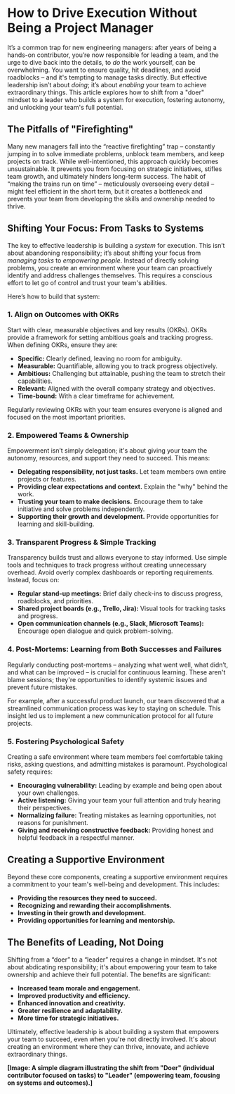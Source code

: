# How to Drive Execution Without Being a Project Manager

It’s a common trap for new engineering managers: after years of being a hands-on contributor, you’re now responsible for leading a team, and the urge to dive back into the details, to *do* the work yourself, can be overwhelming. You want to ensure quality, hit deadlines, and avoid roadblocks – and it's tempting to manage tasks directly. But effective leadership isn’t about *doing*; it’s about *enabling* your team to achieve extraordinary things. This article explores how to shift from a "doer" mindset to a leader who builds a system for execution, fostering autonomy, and unlocking your team's full potential.

## The Pitfalls of "Firefighting"

Many new managers fall into the “reactive firefighting” trap – constantly jumping in to solve immediate problems, unblock team members, and keep projects on track. While well-intentioned, this approach quickly becomes unsustainable. It prevents you from focusing on strategic initiatives, stifles team growth, and ultimately hinders long-term success. The habit of “making the trains run on time” – meticulously overseeing every detail – might feel efficient in the short term, but it creates a bottleneck and prevents your team from developing the skills and ownership needed to thrive.

## Shifting Your Focus: From Tasks to Systems

The key to effective leadership is building a *system* for execution. This isn’t about abandoning responsibility; it’s about shifting your focus from *managing tasks* to *empowering people*. Instead of directly solving problems, you create an environment where your team can proactively identify and address challenges themselves. This requires a conscious effort to let go of control and trust your team's abilities.

Here’s how to build that system:

### 1. Align on Outcomes with OKRs

Start with clear, measurable objectives and key results (OKRs). OKRs provide a framework for setting ambitious goals and tracking progress. When defining OKRs, ensure they are:

*   **Specific:** Clearly defined, leaving no room for ambiguity.
*   **Measurable:** Quantifiable, allowing you to track progress objectively.
*   **Ambitious:** Challenging but attainable, pushing the team to stretch their capabilities.
*   **Relevant:** Aligned with the overall company strategy and objectives.
*   **Time-bound:** With a clear timeframe for achievement.

Regularly reviewing OKRs with your team ensures everyone is aligned and focused on the most important priorities.

### 2. Empowered Teams & Ownership

Empowerment isn’t simply delegation; it's about giving your team the autonomy, resources, and support they need to succeed. This means:

*   **Delegating responsibility, not just tasks.** Let team members own entire projects or features.
*   **Providing clear expectations and context.** Explain the "why" behind the work.
*   **Trusting your team to make decisions.** Encourage them to take initiative and solve problems independently.
*   **Supporting their growth and development.** Provide opportunities for learning and skill-building.

### 3. Transparent Progress & Simple Tracking

Transparency builds trust and allows everyone to stay informed. Use simple tools and techniques to track progress without creating unnecessary overhead. Avoid overly complex dashboards or reporting requirements. Instead, focus on:

*   **Regular stand-up meetings:** Brief daily check-ins to discuss progress, roadblocks, and priorities.
*   **Shared project boards (e.g., Trello, Jira):** Visual tools for tracking tasks and progress.
*   **Open communication channels (e.g., Slack, Microsoft Teams):** Encourage open dialogue and quick problem-solving.

### 4. Post-Mortems: Learning from Both Successes and Failures

Regularly conducting post-mortems – analyzing what went well, what didn’t, and what can be improved – is crucial for continuous learning. These aren't blame sessions; they're opportunities to identify systemic issues and prevent future mistakes. 

For example, after a successful product launch, our team discovered that a streamlined communication process was key to staying on schedule. This insight led us to implement a new communication protocol for all future projects.

### 5. Fostering Psychological Safety

Creating a safe environment where team members feel comfortable taking risks, asking questions, and admitting mistakes is paramount. Psychological safety requires:

*   **Encouraging vulnerability:**  Leading by example and being open about your own challenges.
*   **Active listening:**  Giving your team your full attention and truly hearing their perspectives.
*   **Normalizing failure:**  Treating mistakes as learning opportunities, not reasons for punishment.
*   **Giving and receiving constructive feedback:** Providing honest and helpful feedback in a respectful manner.

## Creating a Supportive Environment

Beyond these core components, creating a supportive environment requires a commitment to your team's well-being and development. This includes:

*   **Providing the resources they need to succeed.**
*   **Recognizing and rewarding their accomplishments.**
*   **Investing in their growth and development.**
*   **Providing opportunities for learning and mentorship.**

## The Benefits of Leading, Not Doing

Shifting from a “doer” to a “leader” requires a change in mindset. It's not about abdicating responsibility; it's about empowering your team to take ownership and achieve their full potential. The benefits are significant:

*   **Increased team morale and engagement.**
*   **Improved productivity and efficiency.**
*   **Enhanced innovation and creativity.**
*   **Greater resilience and adaptability.**
*   **More time for strategic initiatives.**

Ultimately, effective leadership is about building a system that empowers your team to succeed, even when you're not directly involved. It's about creating an environment where they can thrive, innovate, and achieve extraordinary things.



**[Image: A simple diagram illustrating the shift from "Doer" (individual contributor focused on tasks) to "Leader" (empowering team, focusing on systems and outcomes).]**
